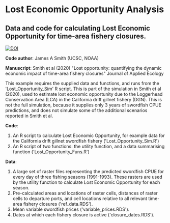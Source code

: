 # Lost Economic Opportunity Analysis
## Data and code for calculating Lost Economic Opportunity for time-area fishery closures.
[![DOI](https://zenodo.org/badge/222999389.svg)](https://zenodo.org/badge/latestdoi/222999389)

**Code author**: James A Smith (UCSC, NOAA)

**Manuscript**: Smith et al (2020) "Lost opportunity: quantifying the dynamic economic impact of time-area fishery closures" Journal of Applied Ecology

This example requires the supplied data and functions, and runs from the 'Lost_Opportunity_Sim' R script.
This is part of the simulation in Smith et al (2020), used to estimate lost economic opportunity due to the Loggerhead Conservation Area (LCA) in the California drift gillnet fishery (DGN). This is not the full simulation, because it supplies only 3 years of swordfish CPUE predictions, and does not simulate some of the additional scenarios reported in Smith et al.

**Code**: 
1) An R script to calculate Lost Economic Opportunity, for example data for the California drift gillnet swordfish fishery ('Lost_Opportunity_Sim.R')
2) An R script of two functions: the utility function, and a data summarising function ('Lost_Opportunity_Funs.R')

**Data**: 
1) A large set of raster files representing the predicted swordfish CPUE for every day of three fishing seasons (1991-1993). These rasters are used by the utility function to calculate Lost Economic Opportunity for each season.
2) Pre-calculated areas and locations of raster cells, distances of raster cells to departure ports, and cell locations relative to all relevant time-area fishery closures ('ref_data.RDS').
3) Mean variable swordfish prices ('variable_prices.RDS').
4) Dates at which each fishery closure is active ('closure_dates.RDS').
